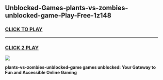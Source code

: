 
## Unblocked-Games-plants-vs-zombies-unblocked-game-Play-Free-1z148
<h3>
<a href="https://premium76.site?title=plants-vs-zombies-unblocked-game&ref=09A">CLICK TO PLAY</a></h3>
<hr>

<h3>
<a href="https://premium76.site?title=plants-vs-zombies-unblocked-game&ref=09A">CLICK 2 PLAY</a>
  
</h3>

<a href="https://premium76.site?title=plants-vs-zombies-unblocked-game&ref=09A"><img src="https://clearcache.store/games.png"></a>


**plants-vs-zombies-unblocked-game games unblocked: Your Gateway to Fun and Accessible Online Gaming**
